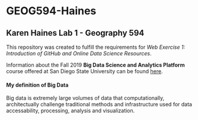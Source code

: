 # GEOG594-Haines
Karen Haines
Lab 1 - Geography 594
---
This repository was created to fulfill the requirements for *Web Exercise 1: Introduction of GitHub and Online Data Science Resources*.

Information about the Fall 2019 **Big Data Science and Analytics Platform** course offered at San Diego State University can be found [here](https://map.sdsu.edu/bigdata/).

#### My definition of Big Data

Big data is extremely large volumes of data that computationally, architectually challenge traditional methods and infrastructure used for data accessability, processing, analysis and visualization.
